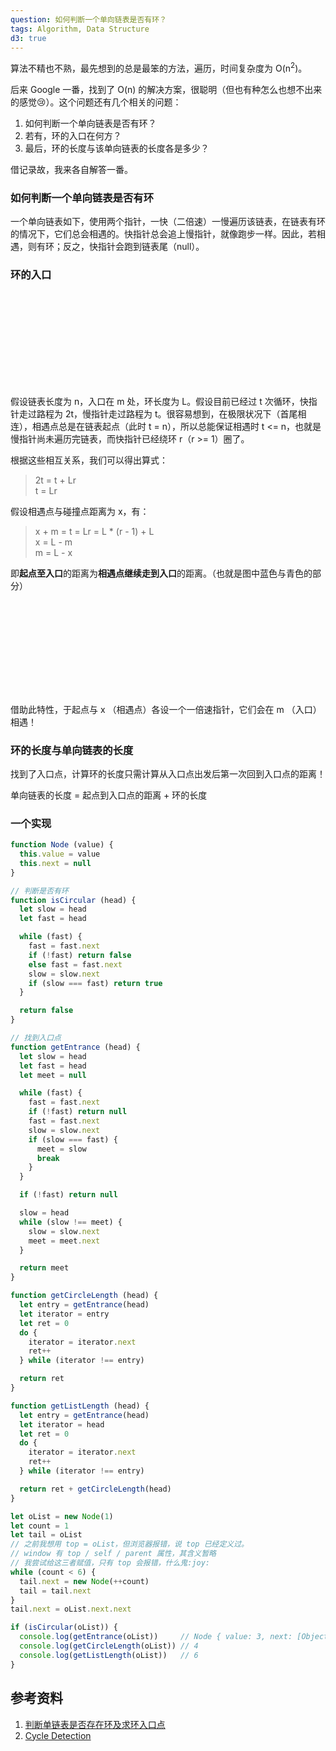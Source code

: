 ```yaml
---
question: 如何判断一个单向链表是否有环？
tags: Algorithm, Data Structure
d3: true
---
```


算法不精也不熟，最先想到的总是最笨的方法，遍历，时间复杂度为 O(n<sup>2</sup>)。

后来 Google 一番，找到了 O(n) 的解决方案，很聪明（但也有种怎么也想不出来的感觉:cry:）。这个问题还有几个相关的问题：

1. 如何判断一个单向链表是否有环？
2. 若有，环的入口在何方？
3. 最后，环的长度与该单向链表的长度各是多少？

借记录故，我来各自解答一番。

### 如何判断一个单向链表是否有环

一个单向链表如下，使用两个指针，一快（二倍速）一慢遍历该链表，在链表有环的情况下，它们总会相遇的。快指针总会追上慢指针，就像跑步一样。因此，若相遇，则有环；反之，快指针会跑到链表尾（null）。

### 环的入口

<svg class='d3' id='example'  width='300' height='150'></svg>
<script type='text/javascript'>
var nodes = [{x: 10, y: 10},
  {x: 30, y: 10},
  {x: 50, y: 10, fill: 'red'},
  {x: 70, y: 10},
  {x: 70, y: 30, fill: 'yellow'},
  {x: 50, y: 30}]

var links = [{source: nodes[0], target: nodes[1], stroke: 'blue'},
  {source: nodes[1], target: nodes[2], stroke: 'blue'},
  {source: nodes[2], target: nodes[3]},
  {source: nodes[3], target: nodes[4]},
  {source: nodes[4], target: nodes[5], stroke: 'cyan'},
  {source: nodes[5], target: nodes[2], stroke: 'cyan'}]

var x = d3.scaleLinear().domain([0, 100]).range([0, 300])
var y = d3.scaleLinear().domain([0, 50]).range([0, 150])

d3.select('#example')
  .append('text')
  .attr('x', x(nodes[2].x))
  .attr('y', y(5))
  .attr('dx', '-.35em')
  .text('m')

d3.select('#example')
  .append('text')
  .attr('x', x(nodes[4].x + 5))
  .attr('y', y(nodes[4].y))
  .attr('dy', '.35em')
  .text('x')

d3.select('#example')
  .selectAll('line')
  .data(links)
  .enter()
  .append('line')
  .attr('x1', function(d) { return x(d.source.x) })
  .attr('y1', function(d) { return y(d.source.y) })
  .attr('x2', function(d) { return x(d.target.x) })
  .attr('y2', function(d) { return y(d.target.y) })
  .style('stroke', 'black')

d3.select('#example')
  .selectAll('circle')
  .data(nodes)
  .enter()
  .append('circle')
  .attr('cx', function(d) { return x(d.x) })
  .attr('cy', function(d) { return y(d.y) })
  .attr('r', 10)
  .attr('fill', function(d) { return d.fill || '#000' })

</script>

假设链表长度为 n，入口在 m 处，环长度为 L。假设目前已经过 t 次循环，快指针走过路程为 2t，慢指针走过路程为 t。很容易想到，在极限状况下（首尾相连），相遇点总是在链表起点（此时 t = n），所以总能保证相遇时 t <= n，也就是慢指针尚未遍历完链表，而快指针已经绕环 r（r >= 1）圈了。

根据这些相互关系，我们可以得出算式：

> 2t = t + Lr  
> t = Lr

假设相遇点与碰撞点距离为 x，有：

> x + m = t = Lr = L * (r - 1) + L  
> x = L - m  
> m = L - x

即**起点至入口**的距离为**相遇点继续走到入口**的距离。（也就是图中蓝色与青色的部分）

<svg class='d3' id='example2' width='300' height='150'></svg>
<script type='text/javascript'>
d3.select('#example2')
  .selectAll('line')
  .data(links)
  .enter()
  .append('line')
  .attr('x1', function(d) { return x(d.source.x) })
  .attr('y1', function(d) { return y(d.source.y) })
  .attr('x2', function(d) { return x(d.target.x) })
  .attr('y2', function(d) { return y(d.target.y) })
  .style('stroke', function(d) { return d.stroke || 'black' })

d3.select('#example2')
  .selectAll('circle')
  .data(nodes)
  .enter()
  .append('circle')
  .attr('cx', function(d) { return x(d.x) })
  .attr('cy', function(d) { return y(d.y) })
  .attr('r', 10)
  .attr('fill', function(d) { return d.fill || 'black' })
</script>

借助此特性，于起点与 x （相遇点）各设一个一倍速指针，它们会在 m （入口）相遇！

### 环的长度与单向链表的长度

找到了入口点，计算环的长度只需计算从入口点出发后第一次回到入口点的距离！

单向链表的长度 = 起点到入口点的距离 + 环的长度

### 一个实现

```javascript
function Node (value) {
  this.value = value
  this.next = null
}

// 判断是否有环
function isCircular (head) {
  let slow = head
  let fast = head

  while (fast) {
    fast = fast.next
    if (!fast) return false
    else fast = fast.next
    slow = slow.next
    if (slow === fast) return true
  }

  return false
}

// 找到入口点
function getEntrance (head) {
  let slow = head
  let fast = head
  let meet = null

  while (fast) {
    fast = fast.next
    if (!fast) return null
    fast = fast.next
    slow = slow.next
    if (slow === fast) {
      meet = slow
      break
    }
  }

  if (!fast) return null

  slow = head
  while (slow !== meet) {
    slow = slow.next
    meet = meet.next
  }

  return meet
}

function getCircleLength (head) {
  let entry = getEntrance(head)
  let iterator = entry
  let ret = 0
  do {
    iterator = iterator.next
    ret++
  } while (iterator !== entry)

  return ret
}

function getListLength (head) {
  let entry = getEntrance(head)
  let iterator = head
  let ret = 0
  do {
    iterator = iterator.next
    ret++
  } while (iterator !== entry)

  return ret + getCircleLength(head)
}

let oList = new Node(1)
let count = 1
let tail = oList
// 之前我想用 top = oList，但浏览器报错，说 top 已经定义过。
// window 有 top / self / parent 属性，其含义暂略
// 我尝试给这三者赋值，只有 top 会报错，什么鬼:joy:
while (count < 6) {
  tail.next = new Node(++count)
  tail = tail.next
}
tail.next = oList.next.next

if (isCircular(oList)) {
  console.log(getEntrance(oList))     // Node { value: 3, next: [Object] }
  console.log(getCircleLength(oList)) // 4
  console.log(getListLength(oList))   // 6
}

```

## 参考资料

1. [判断单链表是否存在环及求环入口点](http://www.cnblogs.com/ccdev/archive/2012/09/06/2673618.html)
2. [Cycle Detection](https://en.wikipedia.org/wiki/Cycle_detection#Tortoise_and_hare)
